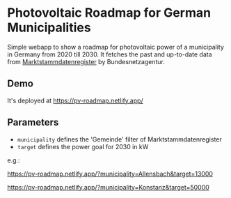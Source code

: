 # Photovoltaic Roadmap for German Municipalities

Simple webapp to show a roadmap for photovoltaic power of a municipality in Germany from 2020 till 2030.
It fetches the past and up-to-date data from [Marktstammdatenregister](https://www.marktstammdatenregister.de/MaStR) by Bundesnetzagentur.

## Demo

It's deployed at https://pv-roadmap.netlify.app/

## Parameters

- `municipality` defines the 'Gemeinde' filter of Marktstammdatenregister
- `target` defines the power goal for 2030 in kW

e.g.:

https://pv-roadmap.netlify.app/?municipality=Allensbach&target=13000

https://pv-roadmap.netlify.app/?municipality=Konstanz&target=50000